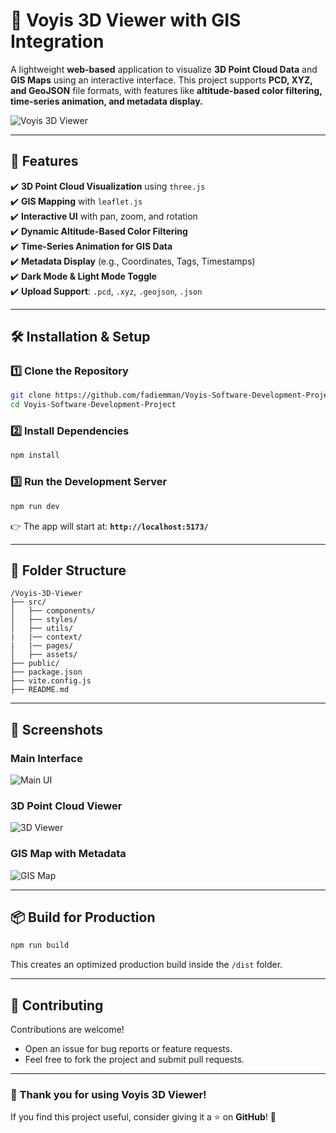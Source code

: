 # 🚀 Voyis 3D Viewer with GIS Integration

A lightweight **web-based** application to visualize **3D Point Cloud Data** and **GIS Maps** using an interactive interface. This project supports **PCD, XYZ, and GeoJSON** file formats, with features like **altitude-based color filtering, time-series animation, and metadata display.**

![Voyis 3D Viewer](assets/voyis-logo.png)

---

## 📌 Features
✔️ **3D Point Cloud Visualization** using `three.js`  
✔️ **GIS Mapping** with `leaflet.js`  
✔️ **Interactive UI** with pan, zoom, and rotation  
✔️ **Dynamic Altitude-Based Color Filtering**  
✔️ **Time-Series Animation for GIS Data**  
✔️ **Metadata Display** (e.g., Coordinates, Tags, Timestamps)  
✔️ **Dark Mode & Light Mode Toggle**  
✔️ **Upload Support**: `.pcd`, `.xyz`, `.geojson`, `.json`  

---

## 🛠️ Installation & Setup

### **1️⃣ Clone the Repository**
```sh
git clone https://github.com/fadiemman/Voyis-Software-Development-Project.git
cd Voyis-Software-Development-Project
```

### **2️⃣ Install Dependencies**
```sh
npm install
```

### **3️⃣ Run the Development Server**
```sh
npm run dev
```
👉 The app will start at: **`http://localhost:5173/`**

---

## 📂 Folder Structure
```
/Voyis-3D-Viewer
├── src/                
│   ├── components/     
│   ├── styles/         
│   ├── utils/          
|   |── context/
|   |── pages/
│   ├── assets/         
├── public/             
├── package.json        
├── vite.config.js      
├── README.md           
```

---

## 📸 Screenshots
### **Main Interface**
![Main UI](assets/screenshot2.png)

### **3D Point Cloud Viewer**
![3D Viewer](assets/screenshot3.png)

### **GIS Map with Metadata**
![GIS Map](assets/screenshot4.png)

---

## 📦 Build for Production
```sh
npm run build
```
This creates an optimized production build inside the `/dist` folder.

---

## 🤝 Contributing
Contributions are welcome!  
- Open an issue for bug reports or feature requests.  
- Feel free to fork the project and submit pull requests.

---

### **🎉 Thank you for using Voyis 3D Viewer!**
If you find this project useful, consider giving it a ⭐ on **GitHub**! 🚀

